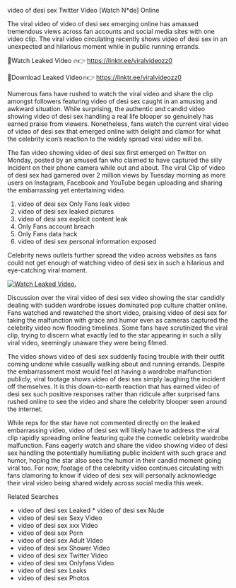 ﻿video of desi sex Twitter Video [Watch N*de] Online

The viral video of ﻿video of desi sex emerging online has amassed tremendous views across fan accounts and social media sites with one video clip. The viral video circulating recently shows ﻿video of desi sex in an unexpected and hilarious moment while in public running errands. 

🔴Watch Leaked Video 🔥👉  https://linktr.ee/viralvideozz0 

🔴Download Leaked Video🔥👉  https://linktr.ee/viralvideozz0 

Numerous fans have rushed to watch the viral video and share the clip amongst followers featuring ﻿video of desi sex caught in an amusing and awkward situation. While surprising, the authentic and candid video showing ﻿video of desi sex handling a real life blooper so genuinely has earned praise from viewers. Nonetheless, fans watch the current viral video of ﻿video of desi sex that emerged online with delight and clamor for what the celebrity icon’s reaction to the widely spread viral video will be.

The fan video showing ﻿video of desi sex first emerged on Twitter on Monday, posted by an amused fan who claimed to have captured the silly incident on their phone camera while out and about. The viral Clip of ﻿video of desi sex had garnered over 2 million views by Tuesday morning as more users on Instagram, Facebook and YouTube began uploading and sharing the embarrassing yet entertaining video. 

1. ﻿video of desi sex Only Fans leak video
2. ﻿video of desi sex leaked pictures
3. ﻿video of desi sex explicit content leak
4. Only Fans account breach
5. Only Fans data hack
6. ﻿video of desi sex personal information exposed

Celebrity news outlets further spread the video across websites as fans could not get enough of watching ﻿video of desi sex in such a hilarious and eye-catching viral moment. 

[![Watch Leaked Video.](https://miro.medium.com/v2/resize:fit:828/format:webp/1*cilzJN44JGOrTw9NJCrNHA.gif "Watch Leaked Video")](https://linktr.ee/viralvideozz0)

Discussion over the viral ﻿video of desi sex video showing the star candidly dealing with sudden wardrobe issues dominated pop culture chatter online. Fans watched and rewatched the short video, praising ﻿video of desi sex for taking the malfunction with grace and humor even as cameras captured the celebrity video now flooding timelines. Some fans have scrutinized the viral clip, trying to discern what exactly led to the star appearing in such a silly viral video, seemingly unaware they were being filmed.

The video shows ﻿video of desi sex suddenly facing trouble with their outfit coming undone while casually walking about and running errands. Despite the embarrassment most would feel at having a wardrobe malfunction publicly, viral footage shows ﻿video of desi sex simply laughing the incident off themselves. It is this down-to-earth reaction that has earned ﻿video of desi sex such positive responses rather than ridicule after surprised fans rushed online to see the video and share the celebrity blooper seen around the internet.  

While reps for the star have not commented directly on the leaked embarrassing video, ﻿video of desi sex will likely have to address the viral clip rapidly spreading online featuring quite the comedic celebrity wardrobe malfunction. Fans eagerly watch and share the video showing ﻿video of desi sex handling the potentially humiliating public incident with such grace and humor, hoping the star also sees the humor in their candid moment going viral too. For now, footage of the celebrity video continues circulating with fans clamoring to know if ﻿video of desi sex will personally acknowledge their viral video being shared widely across social media this week.

Related Searches
* ﻿video of desi sex Leaked
﻿* video of desi sex Nude
* ﻿video of desi sex Sexy Video
* ﻿video of desi sex xxx Video
* ﻿video of desi sex Porn
* ﻿video of desi sex Adult Video
* ﻿video of desi sex Shower Video
* ﻿video of desi sex Twitter Video
* ﻿video of desi sex Onlyfans Video
* ﻿video of desi sex Leaks
* ﻿video of desi sex Photos